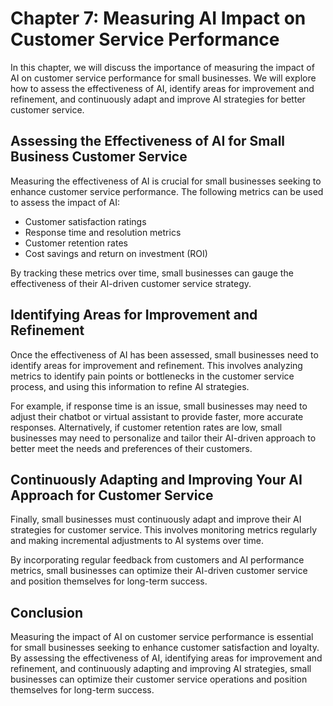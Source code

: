 Chapter 7: Measuring AI Impact on Customer Service Performance
==============================================================

In this chapter, we will discuss the importance of measuring the impact of AI on customer service performance for small businesses. We will explore how to assess the effectiveness of AI, identify areas for improvement and refinement, and continuously adapt and improve AI strategies for better customer service.

Assessing the Effectiveness of AI for Small Business Customer Service
---------------------------------------------------------------------

Measuring the effectiveness of AI is crucial for small businesses seeking to enhance customer service performance. The following metrics can be used to assess the impact of AI:

* Customer satisfaction ratings
* Response time and resolution metrics
* Customer retention rates
* Cost savings and return on investment (ROI)

By tracking these metrics over time, small businesses can gauge the effectiveness of their AI-driven customer service strategy.

Identifying Areas for Improvement and Refinement
------------------------------------------------

Once the effectiveness of AI has been assessed, small businesses need to identify areas for improvement and refinement. This involves analyzing metrics to identify pain points or bottlenecks in the customer service process, and using this information to refine AI strategies.

For example, if response time is an issue, small businesses may need to adjust their chatbot or virtual assistant to provide faster, more accurate responses. Alternatively, if customer retention rates are low, small businesses may need to personalize and tailor their AI-driven approach to better meet the needs and preferences of their customers.

Continuously Adapting and Improving Your AI Approach for Customer Service
-------------------------------------------------------------------------

Finally, small businesses must continuously adapt and improve their AI strategies for customer service. This involves monitoring metrics regularly and making incremental adjustments to AI systems over time.

By incorporating regular feedback from customers and AI performance metrics, small businesses can optimize their AI-driven customer service and position themselves for long-term success.

Conclusion
----------

Measuring the impact of AI on customer service performance is essential for small businesses seeking to enhance customer satisfaction and loyalty. By assessing the effectiveness of AI, identifying areas for improvement and refinement, and continuously adapting and improving AI strategies, small businesses can optimize their customer service operations and position themselves for long-term success.
